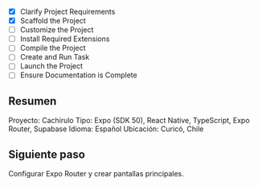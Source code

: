 - [x] Clarify Project Requirements
- [x] Scaffold the Project
- [ ] Customize the Project
- [ ] Install Required Extensions
- [ ] Compile the Project
- [ ] Create and Run Task
- [ ] Launch the Project
- [ ] Ensure Documentation is Complete

## Resumen
Proyecto: Cachirulo
Tipo: Expo (SDK 50), React Native, TypeScript, Expo Router, Supabase
Idioma: Español
Ubicación: Curicó, Chile

## Siguiente paso
Configurar Expo Router y crear pantallas principales.
